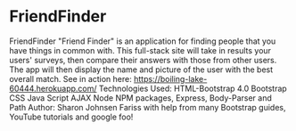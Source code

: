 # FriendFinder
FriendFinder "Friend Finder" is an application for finding people that you have things in common with. This full-stack site will take in results your users' surveys, then compare their answers with those from other users. The app will then display the name and picture of the user with the best overall match.  See in action here: https://boiling-lake-60444.herokuapp.com/  Technologies Used: HTML-Bootstrap 4.0 Bootstrap CSS Java Script AJAX Node NPM packages, Express, Body-Parser and Path  Author: Sharon Johnsen Fariss with help from many Bootstrap guides, YouTube tutorials and google foo!
